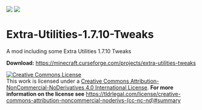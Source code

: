 [![](http://cf.way2muchnoise.eu/full_extra-utilities-tweaks_downloads.svg)](https://minecraft.curseforge.com/projects/extra-utilities-tweaks) [![](http://cf.way2muchnoise.eu/versions/Minecraft_extra-utilities-tweaks_all.svg)](https://minecraft.curseforge.com/projects/extra-utilities-tweaks)

# Extra-Utilities-1.7.10-Tweaks
A mod including some Extra Utilities 1.7.10 Tweaks

**Download:** https://minecraft.curseforge.com/projects/extra-utilities-tweaks

<a rel="license" href="http://creativecommons.org/licenses/by-nc-nd/4.0/"><img alt="Creative Commons License" style="border-width:0" src="https://i.creativecommons.org/l/by-nc-nd/4.0/88x31.png" /></a><br />This work is licensed under a <a rel="license" href="http://creativecommons.org/licenses/by-nc-nd/4.0/">Creative Commons Attribution-NonCommercial-NoDerivatives 4.0 International License</a>. **For more information on the license see** https://tldrlegal.com/license/creative-commons-attribution-noncommercial-noderivs-(cc-nc-nd)#summary
